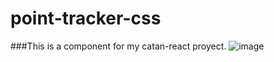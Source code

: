 # point-tracker-css
###This is a component for my catan-react proyect.
![image](https://user-images.githubusercontent.com/110507638/236699788-dad56faf-6bf3-48b2-ac33-586fa15506bb.png)
